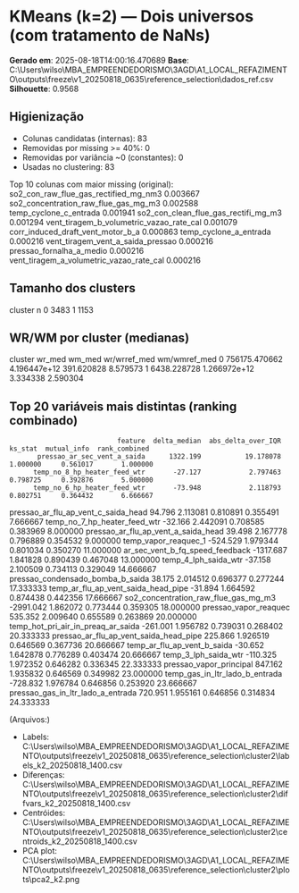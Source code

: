 # KMeans (k=2) — Dois universos (com tratamento de NaNs)
**Gerado em**: 2025-08-18T14:00:16.470689
**Base**: C:\Users\wilso\MBA_EMPREENDEDORISMO\3AGD\A1_LOCAL_REFAZIMENTO\outputs\freeze\v1_20250818_0635\reference_selection\dados_ref.csv
**Silhouette**: 0.9568

## Higienização
- Colunas candidatas (internas): 83
- Removidas por missing >= 40%: 0
- Removidas por variância ~0 (constantes): 0
- Usadas no clustering: 83

Top 10 colunas com maior missing (original):
so2_con_raw_flue_gas_rectified_mg_nm3       0.003667
so2_concentration_raw_flue_gas_mg_m3        0.002588
temp_cyclone_c_entrada                      0.001941
so2_con_clean_flue_gas_rectifi_mg_m3        0.001294
vent_tiragem_b_volumetric_vazao_rate_cal    0.001079
corr_induced_draft_vent_motor_b_a           0.000863
temp_cyclone_a_entrada                      0.000216
vent_tiragem_vent_a_saida_pressao           0.000216
pressao_fornalha_a_medio                    0.000216
vent_tiragem_a_volumetric_vazao_rate_cal    0.000216

## Tamanho dos clusters
 cluster    n
       0 3483
       1 1153

## WR/WM por cluster (medianas)
 cluster        wr_med       wm_med  wr/wrref_med  wm/wmref_med
       0 756175.470662 4.196447e+12    391.620828      8.579573
       1   6438.228728 1.266972e+12      3.334338      2.590304

## Top 20 variáveis mais distintas (ranking combinado)
                               feature  delta_median  abs_delta_over_IQR  ks_stat  mutual_info  rank_combined
           pressao_ar_sec_vent_a_saida      1322.199           19.178078 1.000000     0.561017       1.000000
          temp_no_8_hp_heater_feed_wtr       -27.127            2.797463 0.798725     0.392876       5.000000
          temp_no_6_hp_heater_feed_wtr       -73.948            2.118793 0.802751     0.364432       6.666667
   pressao_ar_flu_ap_vent_c_saida_head        94.796            2.113081 0.810891     0.355491       7.666667
          temp_no_7_hp_heater_feed_wtr       -32.166            2.442091 0.708585     0.383969       8.000000
   pressao_ar_flu_ap_vent_a_saida_head        39.498            2.167778 0.796889     0.354532       9.000000
                  temp_vapor_reaquec_1      -524.529            1.979344 0.801034     0.350270      11.000000
       ar_sec_vent_b_fq_speed_feedback     -1317.687            1.841828 0.890439     0.467048      13.000000
                  temp_4_lph_saida_wtr       -37.158            2.100509 0.734113     0.329049      14.666667
      pressao_condensado_bomba_b_saida        38.175            2.014512 0.696377     0.277244      17.333333
   temp_ar_flu_ap_vent_saida_head_pipe       -31.894            1.664592 0.874438     0.442356      17.666667
  so2_concentration_raw_flue_gas_mg_m3     -2991.042            1.862072 0.773444     0.359305      18.000000
                 pressao_vapor_reaquec       535.352            2.009640 0.655589     0.263869      20.000000
    temp_hot_pri_air_in_preaq_ar_saida      -261.001            1.956782 0.739031     0.268402      20.333333
pressao_ar_flu_ap_vent_saida_head_pipe       225.866            1.926519 0.646569     0.367736      20.666667
           temp_ar_flu_ap_vent_b_saida       -30.652            1.642878 0.776289     0.403474      20.666667
                  temp_3_lph_saida_wtr      -110.325            1.972352 0.646282     0.336345      22.333333
               pressao_vapor_principal       847.162            1.935832 0.646569     0.349982      23.000000
        temp_gas_in_ltr_lado_b_entrada      -728.832            1.976784 0.646856     0.253920      23.666667
     pressao_gas_in_ltr_lado_a_entrada       720.951            1.955161 0.646856     0.314834      24.333333

(Arquivos:)
- Labels: C:\Users\wilso\MBA_EMPREENDEDORISMO\3AGD\A1_LOCAL_REFAZIMENTO\outputs\freeze\v1_20250818_0635\reference_selection\cluster2\labels_k2_20250818_1400.csv
- Diferenças: C:\Users\wilso\MBA_EMPREENDEDORISMO\3AGD\A1_LOCAL_REFAZIMENTO\outputs\freeze\v1_20250818_0635\reference_selection\cluster2\diffvars_k2_20250818_1400.csv
- Centróides: C:\Users\wilso\MBA_EMPREENDEDORISMO\3AGD\A1_LOCAL_REFAZIMENTO\outputs\freeze\v1_20250818_0635\reference_selection\cluster2\centroids_k2_20250818_1400.csv
- PCA plot: C:\Users\wilso\MBA_EMPREENDEDORISMO\3AGD\A1_LOCAL_REFAZIMENTO\outputs\freeze\v1_20250818_0635\reference_selection\cluster2\plots\pca2_k2.png
